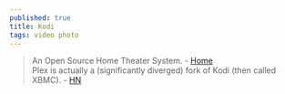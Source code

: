 ```yaml
---
published: true
title: Kodi
tags: video photo
---
```

> An Open Source Home Theater System. - [Home](https://kodi.tv/)  
> Plex is actually a (significantly diverged) fork of Kodi (then called XBMC). - [HN](https://news.ycombinator.com/item?id=29633980) 
